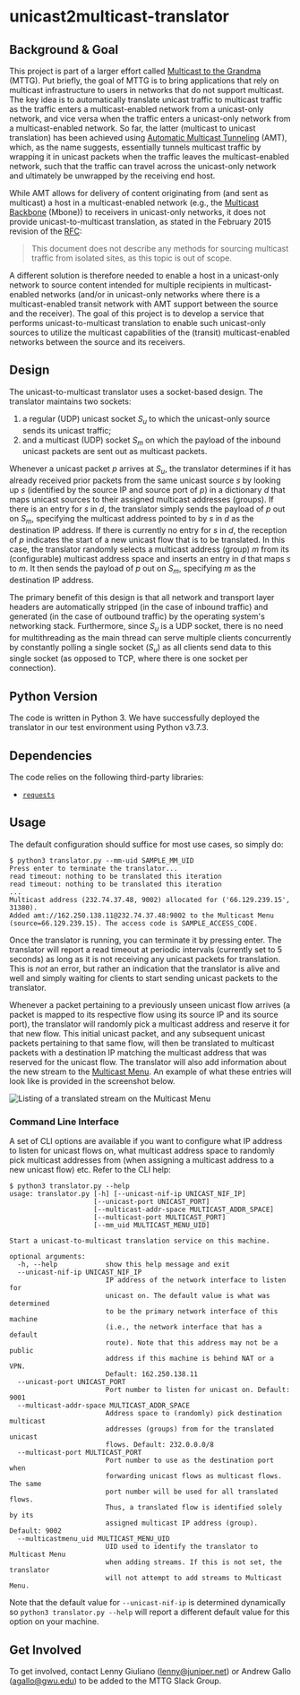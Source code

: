 # unicast2multicast-translator

## Background & Goal
This project is part of a larger effort called 
[Multicast to the Grandma](https://datatracker.ietf.org/meeting/104/materials/slides-104-mboned-mttg-01) (MTTG).
Put briefly, the goal of MTTG is to bring applications that rely on multicast infrastructure to users in networks that 
do not support multicast.
The key idea is to automatically translate unicast traffic to multicast traffic as the traffic enters a 
multicast-enabled network from a unicast-only network, and vice versa when the traffic enters a unicast-only network 
from a multicast-enabled network.
So far, the latter (multicast to unicast translation) has been achieved using 
[Automatic Multicast Tunneling](https://datatracker.ietf.org/doc/html/rfc7450) (AMT), which, as the name suggests, 
essentially tunnels multicast traffic by wrapping it in unicast packets when the traffic leaves the multicast-enabled 
network, such that the traffic can travel across the unicast-only network and ultimately be unwrapped by the receiving 
end host.

While AMT allows for delivery of content originating from (and sent as multicast) a host in a multicast-enabled network
(e.g., the [Multicast Backbone](https://en.wikipedia.org/wiki/Mbone) (Mbone)) to receivers in unicast-only networks, it
does not provide unicast-to-multicast translation, as stated in the February 2015 revision of the
[RFC](https://datatracker.ietf.org/doc/html/rfc7450#section-2):

> This document does not describe any methods for sourcing multicast traffic from isolated sites, as this topic is out 
> of scope.

A different solution is therefore needed to enable a host in a unicast-only network to source content intended for 
multiple recipients in multicast-enabled networks (and/or in unicast-only networks where there is a multicast-enabled 
transit network with AMT support between the source and the receiver).
The goal of this project is to develop a service that performs unicast-to-multicast translation to enable such 
unicast-only sources to utilize the multicast capabilities of the (transit) multicast-enabled networks between the 
source and its receivers.

## Design
The unicast-to-multicast translator uses a socket-based design.
The translator maintains two sockets:

1. a regular (UDP) unicast socket *S<sub>u</sub>* to which the unicast-only source sends its unicast traffic;
2. and a multicast (UDP) socket *S<sub>m</sub>* on which the payload of the inbound unicast packets are sent out as 
   multicast packets.

Whenever a unicast packet *p* arrives at *S<sub>u</sub>*, the translator determines if it has already received prior
packets from the same unicast source *s* by looking up *s* (identified by the source IP and source port of *p*) in a 
dictionary *d* that maps unicast sources to their assigned multicast addresses (groups).
If there is an entry for *s* in *d*, the translator simply sends the payload of *p* out on *S<sub>m</sub>*, specifying
the multicast address pointed to by *s* in *d* as the destination IP address.
If there is currently no entry for *s* in *d*, the reception of *p* indicates the start of a new unicast flow that is to
be translated.
In this case, the translator randomly selects a multicast address (group) *m* from its (configurable) multicast address
space and inserts an entry in *d* that maps *s* to *m*.
It then sends the payload of *p* out on *S<sub>m</sub>*, specifying *m* as the destination IP address.

The primary benefit of this design is that all network and transport layer headers are automatically stripped (in the
case of inbound traffic) and generated (in the case of outbound traffic) by the operating system's networking stack.
Furthermore, since *S<sub>u</sub>* is a UDP socket, there is no need for multithreading as the main thread can serve
multiple clients concurrently by constantly polling a single socket (*S<sub>u</sub>*) as all clients send data to this
single socket (as opposed to TCP, where there is one socket per connection).

## Python Version
The code is written in Python 3. We have successfully deployed the translator in our test environment using Python 
v3.7.3.

## Dependencies
The code relies on the following third-party libraries:
- [`requests`](https://github.com/psf/requests)

## Usage
The default configuration should suffice for most use cases, so simply do:
```
$ python3 translator.py --mm-uid SAMPLE_MM_UID
Press enter to terminate the translator...
read timeout: nothing to be translated this iteration
read timeout: nothing to be translated this iteration
...
Multicast address (232.74.37.48, 9002) allocated for ('66.129.239.15', 31380).
Added amt://162.250.138.11@232.74.37.48:9002 to the Multicast Menu (source=66.129.239.15). The access code is SAMPLE_ACCESS_CODE.
```
Once the translator is running, you can terminate it by pressing enter. The translator will report a read timeout at
periodic intervals (currently set to 5 seconds) as long as it is not receiving any unicast packets for translation.
This is *not* an error, but rather an indication that the translator is alive and well and simply waiting for clients
to start sending unicast packets to the translator.

Whenever a packet pertaining to a previously unseen unicast flow arrives (a packet is mapped to its respective flow 
using its source IP and its source port), the translator will randomly pick a multicast address and reserve it for that
new flow.
This initial unicast packet, and any subsequent unicast packets pertaining to that same flow, will then be translated to
multicast packets with a destination IP matching the multicast address that was reserved for the unicast flow.
The translator will also add information about the new stream to the
[Multicast Menu](https://menu.treedn.net).
An example of what these entries will look like is provided in the screenshot below.

![Listing of a translated stream on the Multicast Menu](doc/img/multicast_menu.png)

### Command Line Interface
A set of CLI options are available if you want to configure what IP address to listen for unicast flows on, what 
multicast address space to randomly pick multicast addresses from (when assigning a multicast address to a new unicast
flow) etc. 
Refer to the CLI help:
```
$ python3 translator.py --help
usage: translator.py [-h] [--unicast-nif-ip UNICAST_NIF_IP]
                     [--unicast-port UNICAST_PORT]
                     [--multicast-addr-space MULTICAST_ADDR_SPACE]
                     [--multicast-port MULTICAST_PORT]
                     [--mm_uid MULTICAST_MENU_UID]

Start a unicast-to-multicast translation service on this machine.

optional arguments:
  -h, --help            show this help message and exit
  --unicast-nif-ip UNICAST_NIF_IP
                        IP address of the network interface to listen for
                        unicast on. The default value is what was determined
                        to be the primary network interface of this machine
                        (i.e., the network interface that has a default
                        route). Note that this address may not be a public
                        address if this machine is behind NAT or a VPN.
                        Default: 162.250.138.11
  --unicast-port UNICAST_PORT
                        Port number to listen for unicast on. Default: 9001
  --multicast-addr-space MULTICAST_ADDR_SPACE
                        Address space to (randomly) pick destination multicast
                        addresses (groups) from for the translated unicast
                        flows. Default: 232.0.0.0/8
  --multicast-port MULTICAST_PORT
                        Port number to use as the destination port when
                        forwarding unicast flows as multicast flows. The same
                        port number will be used for all translated flows.
                        Thus, a translated flow is identified solely by its
                        assigned multicast IP address (group). Default: 9002
  --multicastmenu_uid MULTICAST_MENU_UID
                        UID used to identify the translator to Multicast Menu
                        when adding streams. If this is not set, the translator
                        will not attempt to add streams to Multicast Menu.
```
Note that the default value for `--unicast-nif-ip` is determined dynamically so `python3 translator.py --help` will 
report a different default value for this option on your machine.

## Get Involved
To get involved, contact Lenny Giuliano (lenny@juniper.net) or Andrew Gallo (agallo@gwu.edu) to be added to the MTTG
Slack Group.
